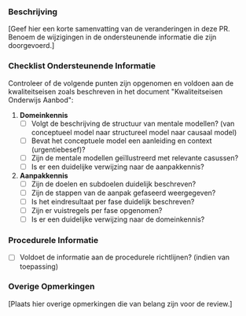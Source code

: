 ### Beschrijving
[Geef hier een korte samenvatting van de veranderingen in deze PR. Benoem de wijzigingen in de ondersteunende informatie die zijn doorgevoerd.]

### Checklist Ondersteunende Informatie

Controleer of de volgende punten zijn opgenomen en voldoen aan de kwaliteitseisen zoals beschreven in het document "Kwaliteitseisen Onderwijs Aanbod":

1. **Domeinkennis**
   - [ ] Volgt de beschrijving de structuur van mentale modellen? (van conceptueel model naar structureel model naar causaal model)
   - [ ] Bevat het conceptuele model een aanleiding en context (urgentiebesef)?
   - [ ] Zijn de mentale modellen geïllustreerd met relevante casussen?
   - [ ] Is er een duidelijke verwijzing naar de aanpakkennis?

2. **Aanpakkennis**
   - [ ] Zijn de doelen en subdoelen duidelijk beschreven?
   - [ ] Zijn de stappen van de aanpak gefaseerd weergegeven?
   - [ ] Is het eindresultaat per fase duidelijk beschreven?
   - [ ] Zijn er vuistregels per fase opgenomen?
   - [ ] Is er een duidelijke verwijzing naar de domeinkennis?

### Procedurele Informatie
- [ ] Voldoet de informatie aan de procedurele richtlijnen? (indien van toepassing)

### Overige Opmerkingen
[Plaats hier overige opmerkingen die van belang zijn voor de review.]
